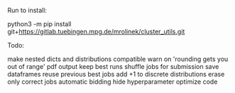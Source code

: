 Run to install:

python3 -m pip install git+https://gitlab.tuebingen.mpg.de/mrolinek/cluster_utils.git

Todo:

make nested dicts and distributions compatible
warn on 'rounding gets you out of range'
pdf output
keep best runs
shuffle jobs for submission
save dataframes
reuse previous best jobs
add +1 to discrete distributions
erase only correct jobs
automatic bidding
hide hyperparameter optimize code


